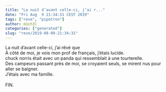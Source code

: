 ```yaml
---
title: "La nuit d’avant celle-ci, j’ai r..."
date: "Fri Aug  9 21:34:31 CEST 2019"
tags: ["reve", "pipotron"]
author: m1ch3l
categories: ["generated"]
slug: "reve/2019-08-09-21:34:31"
---
```


La nuit d’avant celle-ci, j’ai rêvé que<br>
À côté de moi, je vois mon prof de français, j’étais lucide.<br>
chuck norris était avec un panda qui ressemblait à une tourterelle.<br>
Des campeurs passant près de moi, se croyaient seuls, se mirent nus pour aller se baigner.<br>
J’étais avec ma famille.<br>
<br>
FIN.<br>
<br>
